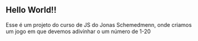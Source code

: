 ## Hello World!!
Esse é um projeto do curso de JS do Jonas Schemedmenn, onde criamos um jogo em que devemos adivinhar o um número de 1-20
